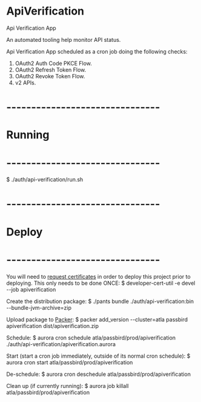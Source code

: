 ApiVerification
====================
Api Verification App

An automated tooling help monitor API status.

Api Verification App scheduled as a cron job doing the following checks:

1. OAuth2 Auth Code PKCE Flow.
2. OAuth2 Refresh Token Flow.
3. OAuth2 Revoke Token Flow.
4. v2 APIs.

# -------------------------------
# Running
# -------------------------------
  $ ./auth/api-verification/run.sh
  

# -------------------------------
# Deploy
# -------------------------------

You will need to [request certificates](https://docbird.twitter.biz/service_authentication/howto/credentials.html#method-2-developer-certs) in order to deploy this project prior to deploying.
This only needs to be done ONCE:
    $ developer-cert-util -e devel --job apiverification

Create the distribution package:
    $ ./pants bundle ./auth/api-verification:bin --bundle-jvm-archive=zip

Upload package to [Packer](http://go/packer):
    $ packer add_version --cluster=atla passbird apiverification dist/apiverification.zip

Schedule:
    $ aurora cron schedule atla/passbird/prod/apiverification ./auth/api-verification/apiverification.aurora
    
Start (start a cron job immediately, outside of its normal cron schedule):
    $ aurora cron start atla/passbird/prod/apiverification

De-schedule:
    $ aurora cron deschedule atla/passbird/prod/apiverification

Clean up (if currently running):
    $ aurora job killall atla/passbird/prod/apiverification
